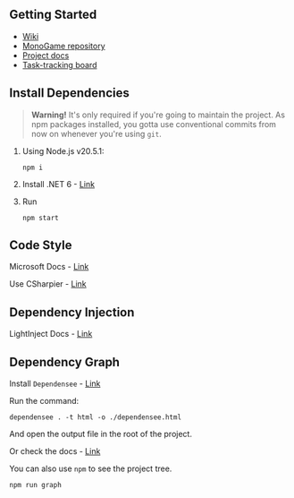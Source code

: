 ﻿## Getting Started

- [Wiki](./docs/TableOfContent.md)
- [MonoGame repository](https://github.com/MonoGame/MonoGame)
- [Project docs](https://monogame.youtrack.cloud/articles/MG)
- [Task-tracking board](https://monogame.youtrack.cloud/agiles/147-2)

## Install Dependencies

> **Warning!** It's only required if you're going to maintain the project.
> As npm packages installed, you gotta use conventional commits from now on whenever you're using `git`.

1. Using Node.js v20.5.1:
    ```shell
    npm i
    ```

2. Install .NET 6 - [Link](https://dotnet.microsoft.com/en-us/download/dotnet/6.0)

3. Run
    ```shell
    npm start
    ```

## Code Style

Microsoft Docs - [Link](https://learn.microsoft.com/en-us/dotnet/fundamentals/code-analysis/code-style-rule-options)

Use CSharpier - [Link](https://csharpier.com/docs/Editors)

## Dependency Injection

LightInject Docs - [Link](https://github.com/seesharper/LightInject)

## Dependency Graph

Install `Dependensee` - [Link]()

Run the command:

```shell
dependensee . -t html -o ./dependensee.html
```

And open the output file in the root of the project.

Or check the docs - [Link](https://github.com/madushans/DependenSee)

[//]: # (TODO: Use make later)

You can also use `npm` to see the project tree.

```shell
npm run graph
```
